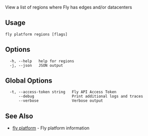 View a list of regions where Fly has edges and/or datacenters


## Usage
~~~
fly platform regions [flags]
~~~

## Options

~~~
  -h, --help   help for regions
  -j, --json   JSON output
~~~

## Global Options

~~~
  -t, --access-token string   Fly API Access Token
      --debug                 Print additional logs and traces
      --verbose               Verbose output
~~~

## See Also

* [fly platform](/docs/flyctl/fly-platform/)	 - Fly platform information

